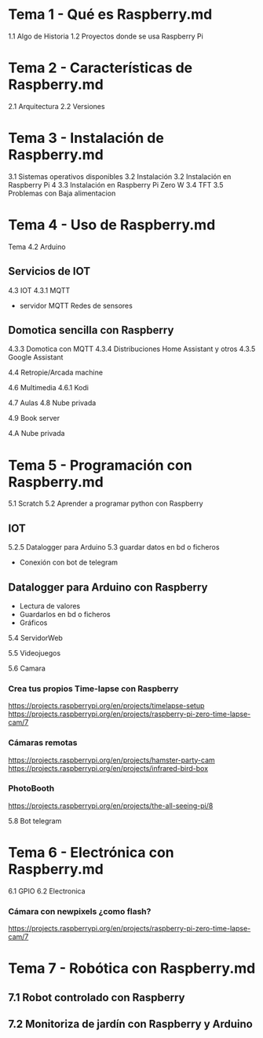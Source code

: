 # Tema 1 - Qué es Raspberry.md
  1.1 Algo de Historia
  1.2 Proyectos donde se usa Raspberry Pi
# Tema 2 - Características de Raspberry.md
  2.1 Arquitectura
  2.2 Versiones
# Tema 3 - Instalación de Raspberry.md
  3.1 Sistemas operativos disponibles
  3.2 Instalación
  3.2 Instalación en Raspberry Pi 4
  3.3 Instalación en Raspberry Pi Zero W
3.4 TFT 
3.5 Problemas con Baja alimentacion


# Tema 4 - Uso de Raspberry.md
Tema 4.2 Arduino
## Servicios de IOT
4.3 IOT
4.3.1  MQTT
* servidor MQTT
Redes de sensores

## Domotica sencilla con Raspberry
4.3.3 Domotica con MQTT
4.3.4 Distribuciones Home Assistant y otros
4.3.5 Google Assistant

4.4 Retropie/Arcada machine

4.6 Multimedia
4.6.1 Kodi

4.7 Aulas 
4.8 Nube privada

4.9 Book server

4.A Nube privada




# Tema 5 - Programación con Raspberry.md
5.1 Scratch
5.2 Aprender a programar python con Raspberry
## IOT
5.2.5 Datalogger para Arduino
5.3 guardar datos en bd o ficheros
* Conexión con bot de telegram

## Datalogger para Arduino con Raspberry
* Lectura de valores
* Guardarlos en bd o ficheros
* Gráficos

5.4 ServidorWeb

5.5 Videojuegos

5.6 Camara
###  Crea tus propios Time-lapse con Raspberry
https://projects.raspberrypi.org/en/projects/timelapse-setup
https://projects.raspberrypi.org/en/projects/raspberry-pi-zero-time-lapse-cam/7

### Cámaras remotas
https://projects.raspberrypi.org/en/projects/hamster-party-cam
https://projects.raspberrypi.org/en/projects/infrared-bird-box

### PhotoBooth
https://projects.raspberrypi.org/en/projects/the-all-seeing-pi/8


5.8 Bot telegram


# Tema 6 - Electrónica con Raspberry.md
6.1 GPIO
6.2 Electronica

### Cámara con newpixels ¿como flash?
https://projects.raspberrypi.org/en/projects/raspberry-pi-zero-time-lapse-cam/7 




# Tema 7 - Robótica con Raspberry.md

## 7.1 Robot controlado con Raspberry
## 7.2 Monitoriza de jardín con Raspberry y Arduino
